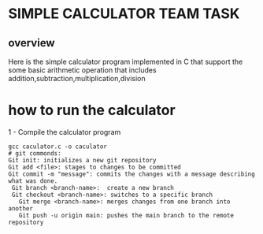 # SIMPLE CALCULATOR TEAM TASK
## overview
 Here is the simple calculator program implemented in C that support the some basic arithmetic operation that includes addition,subtraction,multiplication,division
  # how to run the calculator
   1 - Compile the calculator program
   ```git bash
   gcc caculator.c -o caculator
   # git commonds:
  Git init: initializes a new git repository
   Git add <file>: stages to changes to be committed 
   Git commit -m "message": commits the changes with a message describing what was done.
    Git branch <branch-name>:  create a new branch
    Git checkout <branch-name>: switches to a specific branch
      Git merge <branch-name>: merges changes from one branch into another 
      Git push -u origin main: pushes the main branch to the remote repository